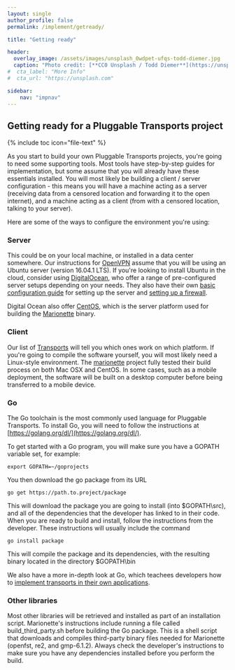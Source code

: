 ```yaml
---
layout: single
author_profile: false
permalink: /implement/getready/

title: "Getting ready"

header:
  overlay_image: /assets/images/unsplash_0wdpet-ufqs-todd-diemer.jpg
  caption: "Photo credit: [**CC0 Unsplash / Todd Diemer**](https://unsplash.com/@todd_diemer)"
#  cta_label: "More Info"
#  cta_url: "https://unsplash.com"

sidebar:
    nav: "impnav"
---
```

## Getting ready for a Pluggable Transports project

{% include toc icon="file-text" %}

As you start to build your own Pluggable Transports projects, you're going to need some supporting tools. Most tools have step-by-step guides for implementation, but some assume that you will already have these essentials installed. You will most likely be building a client / server configuration - this means you will have a machine acting as a server (receiving data from a censored location and forwarding it to the open internet), and a machine acting as a client (from with a censored location, talking to your server).

Here are some of the ways to configure the environment you're using:

### Server
This could be on your local machine, or installed in a data center somewhere. Our instructions for [OpenVPN](/implement/openvpn) assume that you will be using an Ubuntu server (version 16.04.1 LTS). If you're looking to install Ubuntu in the cloud, consider using [DigitalOcean](https://www.digitalocean.com), who offer a range of pre-configured server setups depending on your needs. They also have their own [basic configuration guide](https://www.digitalocean.com/community/tutorials/initial-server-setup-with-ubuntu-16-04) for setting up the server and [setting up a firewall](https://www.digitalocean.com/community/tutorials/ufw-essentials-common-firewall-rules-and-commands). 

Digital Ocean also offer [CentOS](https://www.digitalocean.com/community/tutorial_series/new-centos-7-server-checklist), which is the server platform used for building the [Marionette](https://github.com/redjack/marionette/blob/master/doc/USER_GUIDE.md) binary.

### Client
Our list of [Transports](/implement) will tell you which ones work on which platform. If you're going to compile the software yourself, you will most likely need a Linux-style environment. The [marionette](https://github.com/redjack/marionette) project fully tested their build process on both Mac OSX and CentOS. In some cases, such as a mobile deployment, the software will be built on a desktop computer before being transferred to a mobile device.

### Go
The Go toolchain is the most commonly used language for Pluggable Transports. To install Go, you will need to follow the instructions at [https://golang.org/dl/](https://golang.org/dl/).

To get started with a Go program, you will make sure you have a GOPATH variable set, for example: 

~~~~~
export GOPATH=~/goprojects
~~~~~

You then download the go package from its URL

~~~~~
go get https://path.to.project/package
~~~~~

This will download the package you are going to install (into $GOPATH\src), and all of the dependencies that the developer has linked to in their code. When you are ready to build and install, follow the instructions from the developer. These instructions will usually include the command

~~~~~
go install package
~~~~~

This will compile the package and its dependencies, with the resulting binary located in the directory $GOPATH\bin

We also have a more in-depth look at Go, which teachees developers how to [implement transports in their own applications](/implement/go).

### Other libraries
Most other libraries will be retrieved and installed as part of an installation script. Marionette's instructions include running a file called build_third_party.sh before building the Go package. This is a shell script that downloads and compiles third-party binary files needed for Marionette (openfst, re2, and gmp-6.1.2). Always check the developer's instructions to make sure you have any dependencies installed before you perform the build.
